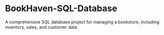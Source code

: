 # BookHaven-SQL-Database
A comprehensive SQL database project for managing a bookstore, including inventory, sales, and customer data.
